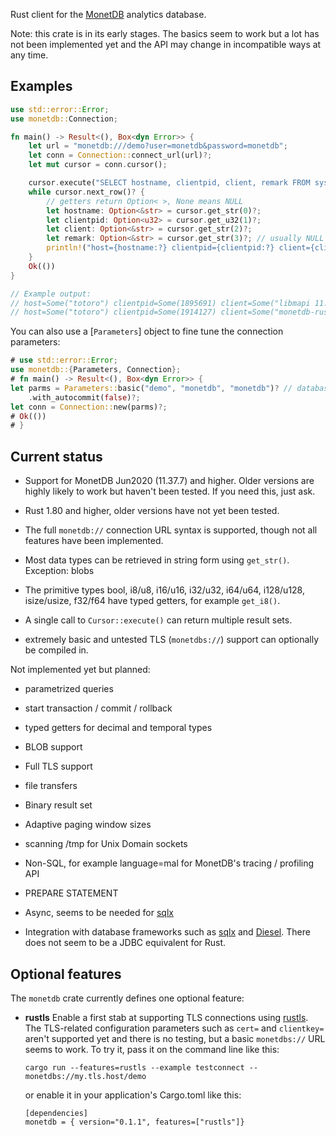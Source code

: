 Rust client for the [MonetDB](https://www.monetdb.org/) analytics database.

Note: this crate is in its early stages. The basics seem to work but a lot has
not been implemented yet and the API may change in incompatible ways at any
time.

Examples
--------

```rust
use std::error::Error;
use monetdb::Connection;

fn main() -> Result<(), Box<dyn Error>> {
    let url = "monetdb:///demo?user=monetdb&password=monetdb";
    let conn = Connection::connect_url(url)?;
    let mut cursor = conn.cursor();

    cursor.execute("SELECT hostname, clientpid, client, remark FROM sys.sessions")?;
    while cursor.next_row()? {
        // getters return Option< >, None means NULL
        let hostname: Option<&str> = cursor.get_str(0)?;
        let clientpid: Option<u32> = cursor.get_u32(1)?;
        let client: Option<&str> = cursor.get_str(2)?;
        let remark: Option<&str> = cursor.get_str(3)?; // usually NULL
        println!("host={hostname:?} clientpid={clientpid:?} client={client:?} remark={remark:?}",);
    }
    Ok(())
}

// Example output:
// host=Some("totoro") clientpid=Some(1895691) client=Some("libmapi 11.51.4") remark=None
// host=Some("totoro") clientpid=Some(1914127) client=Some("monetdb-rust 0.1.1") remark=None
```

You can also use a [`Parameters`] object to fine tune the connection parameters:

```rust
# use std::error::Error;
use monetdb::{Parameters, Connection};
# fn main() -> Result<(), Box<dyn Error>> {
let parms = Parameters::basic("demo", "monetdb", "monetdb")? // database / user / password
    .with_autocommit(false)?;
let conn = Connection::new(parms)?;
# Ok(())
# }
```

Current status
--------------

* Support for MonetDB Jun2020 (11.37.7) and higher. Older versions are highly
  likely to work but haven't been tested. If you need this, just ask.

* Rust 1.80 and higher, older versions have not yet been tested.

* The full `monetdb://` connection URL syntax is supported, though not all features have been implemented.

* Most data types can be retrieved in string form using `get_str()`.
  Exception: blobs

* The primitive types bool, i8/u8, i16/u16, i32/u32, i64/u64, i128/u128,
  isize/usize, f32/f64 have typed getters, for example `get_i8()`.

* A single call to `Cursor::execute()` can return multiple result sets.

* extremely basic and untested TLS (`monetdbs://`) support can optionally be
  compiled in.

Not implemented yet but planned:

* parametrized queries

* start transaction / commit / rollback

* typed getters for decimal and temporal types

* BLOB support

* Full TLS support

* file transfers

* Binary result set

* Adaptive paging window sizes

* scanning /tmp for Unix Domain sockets

* Non-SQL, for example language=mal for MonetDB's tracing / profiling API

* PREPARE STATEMENT

* Async, seems to be needed for [sqlx]

* Integration with database frameworks such as [sqlx] and [Diesel].
  There does not seem to be a JDBC equivalent for Rust.

[sqlx]: https://crates.io/crates/sqlx

[Diesel]: https://crates.io/crates/diesel

Optional features
-----------------

The `monetdb` crate currently defines one optional feature:

* **rustls** Enable a first stab at supporting TLS connections using
  [rustls](https://crates.io/crates/rustls/). The TLS-related configuration
  parameters such as `cert=` and `clientkey=` aren't supported yet and there is
  no testing, but a basic `monetdbs://` URL seems to work.
  To try it, pass it on the command line like this:
  ```plain
  cargo run --features=rustls --example testconnect -- monetdbs://my.tls.host/demo
  ```
  or enable it in your application's Cargo.toml like this:
  ```plain
  [dependencies]
  monetdb = { version="0.1.1", features=["rustls"]}
  ```